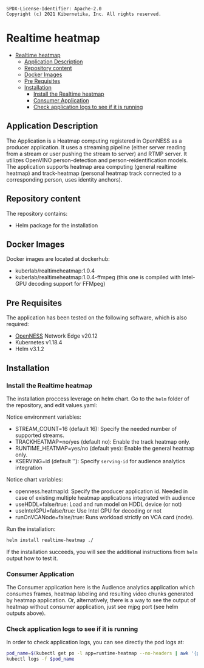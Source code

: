 ```text
SPDX-License-Identifier: Apache-2.0
Copyright (c) 2021 Kibernetika, Inc. All rights reserved.
```

# Realtime heatmap

- [Realtime heatmap](#realtime-heatmap)
  - [Application Description](#application-description)
  - [Repository content](#repository-content)
  - [Docker Images](#docker-images)
  - [Pre Requisites](#pre-requisites)
  - [Installation](#installation)
    - [Install the Realtime heatmap](#install-the-realtime-heatmap)
    - [Consumer Application](#consumer-application)
    - [Check application logs to see if it is running](#check-application-logs-to-see-if-it-is-running)

## Application Description

The Application is a Heatmap computing registered in OpenNESS as a producer application. It uses
a streaming pipeline (either server reading from a stream or user pushing the stream to server) and RTMP server.
It utilizes OpenVINO person-detection and person-reidentification models. The application supports heatmap area
computing (general realtime heatmap) and track-heatmap (personal heatmap track connected to a corresponding person, uses
identity anchors).

## Repository content

The repository contains:

-	Helm package for the installation

## Docker Images

Docker images are located at dockerhub:

- kuberlab/realtimeheatmap:1.0.4
- kuberlab/realtimeheatmap:1.0.4-ffmpeg (this one is compiled with Intel-GPU decoding support for FFMpeg)

Pre Requisites
---
The application has been tested on the following software, which is also required:

* [OpenNESS](https://github.com/open-ness/specs) Network Edge v20.12
* Kubernetes v1.18.4
* Helm v3.1.2

## Installation

### Install the Realtime heatmap

The installation proccess leverage on helm chart. Go to the `helm` folder of the repository, and edit values.yaml:

Notice environment variables:

- STREAM_COUNT=16 (default 16): Specify the needed number of supported streams.
- TRACKHEATMAP=no/yes (default no): Enable the track heatmap only.
- RUNTIME_HEATMAP=yes/no (default yes): Enable the general heatmap only.
- KSERVING=id (default ''): Specify `serving-id` for audience analytics integration

Notice chart variables:

- openness.heatmapId: Specify the producer application id. Needed in case of existing multiple heatmap applications
integrated with audience
- useHDDL=false/true: Load and run model on HDDL device (or not)
- useIntelGPU=false/true: Use Intel GPU for decoding or not
- runOnVCANode=false/true: Runs workload strictly on VCA card (node).

Run the installation:

```bash
helm install realtime-heatmap ./
```

If the installation succeeds, you will see the additional instructions from `helm` output how to test it.

### Consumer Application

The Consumer application here is the Audience analytics application which consumes frames, heatmap labeling and
resulting video chunks generated by heatmap application. Or, alternatively, there is a way to see the output of heatmap
without consumer application, just see mjpg port (see helm outputs above).

### Check application logs to see if it is running

In order to check application logs, you can see directly the pod logs at:

```bash
pod_name=$(kubectl get po -l app=runtime-heatmap --no-headers | awk '{print $1}')
kubectl logs -f $pod_name
```
